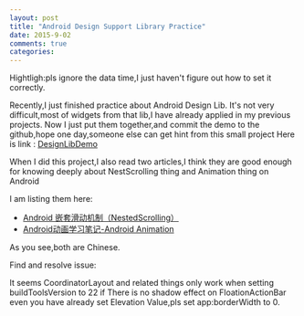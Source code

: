 ```yaml
---
layout: post
title: "Android Design Support Library Practice"
date: 2015-9-02
comments: true
categories: 
---
```


Hightligh:pls ignore the data time,I just haven't figure out how to set it correctly.

Recently,I just finished practice about Android Design Lib. It's not very difficult,most of widgets from  that lib,I have already applied in my previous projects. Now I just put them together,and commit the demo to the github,hope one day,someone else can get hint from this small project
Here is link : [DesignLibDemo](https://github.com/OnlyWangyn/DesignLibDemo)

When I did this project,I also read two articles,I think they are good enough for knowing deeply about NestScrolling thing and Animation thing on Android

I am listing them here:

- [Android 嵌套滑动机制（NestedScrolling）](http://segmentfault.com/a/1190000002873657)
- [Android动画学习笔记-Android Animation](http://www.cnblogs.com/angeldevil/archive/2011/12/02/2271096.html)

As you see,both are Chinese.

Find and resolve issue:  

It seems CoordinatorLayout and related things only work when setting buildToolsVersion to 22
if There is no shadow effect on FloationActionBar even you have already set Elevation Value,pls set app:borderWidth to 0.
